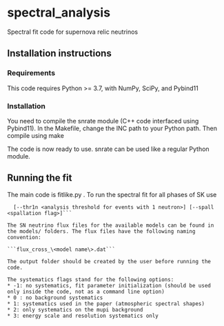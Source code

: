# spectral_analysis
Spectral fit code for supernova relic neutrinos

## Installation instructions
### Requirements

This code requires Python >= 3.7, with NumPy, SciPy, and Pybind11

### Installation
You need to compile the snrate module (C++ code interfaced using Pybind11). In the Makefile, change the INC path to your Python path. Then compile using
    make

The code is now ready to use. snrate can be used like a regular Python module.


## Running the fit

The main code is fitlike.py . To run the spectral fit for all phases of SK use

```<python executable>  fitlike.py <model name>  <output folder>  [--sys <systematics flag>] [--thr <analysis threshold for events with != 1 neutron>] 
  [--thr1n <analysis threshold for events with 1 neutron>] [--spall <spallation flag>]```
  
The SN neutrino flux files for the available models can be found in the models/ folders. The flux files have the following naming convention:
  
```flux_cross_\<model name\>.dat```
  
The output folder should be created by the user before running the code.
  
The systematics flags stand for the following options:
* -1: no systematics, fit parameter initialization (should be used only inside the code, not as a command line option)
* 0 : no background systematics
* 1: systematics used in the paper (atmospheric spectral shapes)
* 2: only systematics on the mupi background
* 3: energy scale and resolution systematics only
